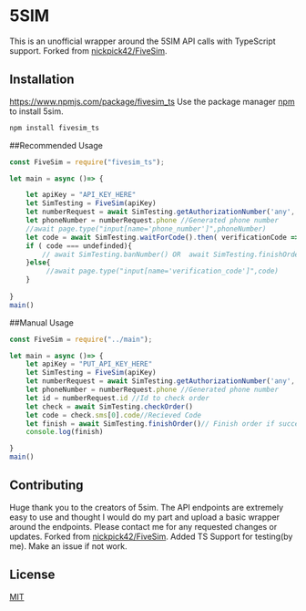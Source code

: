# 5SIM

This is an unofficial wrapper around the 5SIM API calls with TypeScript support.
Forked from [nickpick42/FiveSim](https://github.com/nickpick42/FiveSim).

## Installation
https://www.npmjs.com/package/fivesim_ts
Use the package manager [npm](https://www.npmjs.com/) to install 5sim.

```bash
npm install fivesim_ts
```
##Recommended Usage

```javascript
const FiveSim = require("fivesim_ts");

let main = async ()=> {

    let apiKey = "API_KEY_HERE"
    let SimTesting = FiveSim(apiKey)
    let numberRequest = await SimTesting.getAuthorizationNumber('any','any','google')
    let phoneNumber = numberRequest.phone //Generated phone number
    //await page.type("input[name='phone_number']",phoneNumber)
    let code = await SimTesting.waitForCode().then( verificationCode => verificationCode)
    if ( code === undefinded){
        // await SimTesting.banNumber() OR  await SimTesting.finishOrder() (NO code recieved)
    }else{
         //await page.type("input[name='verification_code']",code)
    }
   
}
main()

```




##Manual Usage

```javascript
const FiveSim = require("../main");

let main = async ()=> {
    let apiKey = "PUT_API_KEY_HERE"
    let SimTesting = FiveSim(apiKey)
    let numberRequest = await SimTesting.getAuthorizationNumber('any','any','google')
    let phoneNumber = numberRequest.phone //Generated phone number
    let id = numberRequest.id //Id to check order
    let check = await SimTesting.checkOrder()
    let code = check.sms[0].code//Recieved Code
    let finish = await SimTesting.finishOrder()// Finish order if successful
    console.log(finish)

}
main()
```

## Contributing
Huge thank you to the creators of 5sim. The API endpoints are extremely easy to use and thought I would do my part and upload a basic wrapper around the endpoints. Please contact me for any requested changes or updates. 
Forked from [nickpick42/FiveSim](https://github.com/nickpick42/FiveSim).
Added TS Support for testing(by me). Make an issue if not work.


## License
[MIT](https://choosealicense.com/licenses/mit/)
